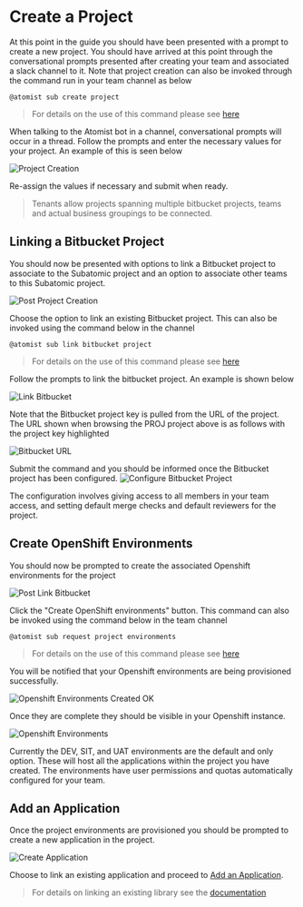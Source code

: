 # **Create a Project**
At this point in the guide you should have been presented with a prompt to create a new project. You should have arrived at this point through the conversational prompts presented after creating your team and associated a slack channel to it. Note that project creation can also be invoked through the command run in your team channel as below

`@atomist sub create project`

> For details on the use of this command please see [here](../quantum-mechanic/command-reference.md#project-commands)

When talking to the Atomist bot in a channel, conversational prompts will occur in a thread. Follow the prompts and enter the necessary values for your project. An example of this is seen below

![Project Creation](/images/user-guide/create-a-project/CreateNewProject.png)

Re-assign the values if necessary and submit when ready.

> Tenants allow projects spanning multiple bitbucket projects, teams and actual business groupings to be connected.

## **Linking a Bitbucket Project**
You should now be presented with options to link a Bitbucket project to associate to the Subatomic project and an option to associate other teams to this Subatomic project.

![Post Project Creation](/images/user-guide/create-a-project/LinkProjectCreated.png)

Choose the option to link an existing Bitbucket project. This can also be invoked using the command below in the channel

`@atomist sub link bitbucket project`

> For details on the use of this command please see [here](../quantum-mechanic/command-reference.md#project-commands)

Follow the prompts to link the bitbucket project. An example is shown below

![Link Bitbucket](/images/user-guide/create-a-project/BitbucketProjectKey.png)

Note that the Bitbucket project key is pulled from the URL of the project. The URL shown when browsing the PROJ project above is as follows with the project key highlighted

![Bitbucket URL](/images/user-guide/create-a-project/PROJKey.png)

Submit the command and you should be informed once the Bitbucket project has been configured.
![Configure Bitbucket Project](/images/user-guide/create-a-project/ConfiguredBitbucketProject.png)

The configuration involves giving access to all members in your team access, and setting default merge checks and default reviewers for the project. 

## **Create OpenShift Environments**

You should now be prompted to create the associated Openshift environments for the project

![Post Link Bitbucket](/images/user-guide/create-a-project/CreateOpenShiftEnvs.png)

Click the "Create OpenShift environments" button. This command can also be invoked using the command below in the team channel

`@atomist sub request project environments`

> For details on the use of this command please see [here](../quantum-mechanic/command-reference.md#project-commands)

You will be notified that your Openshift environments are being provisioned successfully.

![Openshift Environments Created OK](/images/user-guide/create-a-project/EnvsCreated.png)
 
 
Once they are complete they should be visible in your Openshift instance.

![Openshift Environments](/images/user-guide/create-a-project/openshift-environments.png)

Currently the DEV, SIT, and UAT environments are the default and only option. These will host all the applications within the project you have created. The environments have user permissions and quotas automatically configured for your team.

## **Add an Application**

Once the project environments are provisioned you should be prompted to create a new application in the project.

![Create Application](/images/user-guide/create-a-project/create-an-application.png)

Choose to link an existing application and proceed to [Add an Application](./add-an-application).

> For details on linking an existing library see the [documentation](../quantum-mechanic/command-reference.md#project-commands)